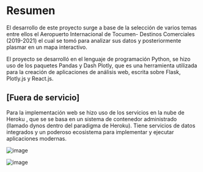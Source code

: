 # Resumen 
El desarrollo de este proyecto surge a base de la selección de varios temas entre ellos el Aeropuerto Internacional de Tocumen- Destinos Comerciales (2019-2021) el cual se tomó para analizar sus datos y posteriormente plasmar en un mapa interactivo.

El proyecto se desarrolló en el lenguaje de programación Python, se hizo uso de los paquetes Pandas y Dash Plotly, que es una herramienta utilizada para la creación de aplicaciones de análisis web, escrita sobre Flask, Plotly.js y React.js. 

## [Fuera de servicio]
Para la implementación web se hizo uso de los servicios en la nube de Heroku , que se se basa en un sistema de contenedor administrado (llamado dynos dentro del paradigma de Heroku). Tiene servicios de datos integrados y un poderoso ecosistema para implementar y ejecutar aplicaciones modernas.

![image](https://github.com/xQart/Aeropuerto-Internacional-de-Tocumen--Destinos-Comerciales-2019-2021-/assets/66072194/ad76c836-b662-42ad-9ca6-922101bb2594)

![image](https://github.com/xQart/Aeropuerto-Internacional-de-Tocumen--Destinos-Comerciales-2019-2021-/assets/66072194/120472e0-3ba3-46b4-943d-449bc1a3503c)





